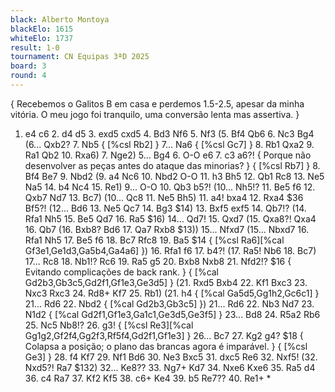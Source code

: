 ```yaml
---
black: Alberto Montoya
blackElo: 1615
whiteElo: 1737
result: 1-0
tournament: CN Equipas 3ªD 2025
board: 3
round: 4
---
```


{ Recebemos o Galitos B em casa e perdemos 1.5-2.5, apesar da minha vitória. O meu jogo foi tranquilo, uma conversão lenta mas assertiva. }
1. e4 c6 2. d4 d5 3. exd5 cxd5 4. Bd3 Nf6 5. Nf3 (5. Bf4 Qb6 6. Nc3 Bg4 (6... Qxb2? 7. Nb5 { [%csl Rb2] } 7... Na6 { [%csl Gc7] } 8. Rb1 Qxa2 9. Ra1 Qb2 10. Rxa6) 7. Nge2) 5... Bg4 6. O-O e6 7. c3 a6?! { Porque não desenvolver as peças antes do ataque das minorias? } { [%csl Rb7] } 8. Bf4 Be7 9. Nbd2 (9. a4 Nc6 10. Nbd2 O-O 11. h3 Bh5 12. Qb1 Rc8 13. Ne5 Na5 14. b4 Nc4 15. Re1) 9... O-O 10. Qb3 b5?! (10... Nh5!? 11. Be5 f6 12. Qxb7 Nd7 13. Bc7) (10... Qc8 11. Ne5 Bh5) 11. a4! bxa4 12. Rxa4 $36 Bf5?! (12... Bd6 13. Ne5 Qc7 14. Bg3 $14) 13. Bxf5 exf5 14. Qb7!? (14. Rfa1 Nh5 15. Be5 Qd7 16. Ra5 $16) 14... Qd7! 15. Qxd7 (15. Qxa8?! Qxa4 16. Qb7 (16. Bxb8? Bd6 17. Qa7 Rxb8 $13)) 15... Nfxd7 (15... Nbxd7 16. Rfa1 Nh5 17. Be5 f6 18. Bc7 Rfc8 19. Ba5 $14 { [%csl Ra6][%cal Gf3e1,Ge1d3,Ga5b4,Ga4a6] }) 16. Rfa1 f6 17. b4?! (17. Ra5! Nb6 18. Bc7) 17... Rc8 18. Nb1!? Rc6 19. Ra5 g5 20. Bxb8 Nxb8 21. Nfd2!? $16 { Evitando complicações de back rank. } { [%cal Gd2b3,Gb3c5,Gd2f1,Gf1e3,Ge3d5] } (21. Rxd5 Bxb4 22. Kf1 Bxc3 23. Nxc3 Rxc3 24. Rd8+ Kf7 25. Rb1) (21. h4 { [%cal Ga5d5,Gg1h2,Gc6c1] } 21... Rd6 22. Nbd2 { [%cal Gd2b3,Gb3c5] }) 21... Rd6 22. Nb3 Nd7 23. N1d2 { [%cal Gd2f1,Gf1e3,Ga1c1,Ge3d5,Ge3f5] } 23... Bd8 24. R5a2 Rb6 25. Nc5 Nb8!? 26. g3! { [%csl Re3][%cal Gg1g2,Gf2f4,Gg2f3,Rf5f4,Gd2f1,Gf1e3] } 26... Bc7 27. Kg2 g4? $18 { Colapsa a posição; o plano das brancas agora é imparável. } { [%csl Ge3] } 28. f4 Kf7 29. Nf1 Bd6 30. Ne3 Bxc5 31. dxc5 Re6 32. Nxf5! (32. Nxd5?! Ra7 $132) 32... Ke8?? 33. Ng7+ Kd7 34. Nxe6 Kxe6 35. Ra5 d4 36. c4 Ra7 37. Kf2 Kf5 38. c6+ Ke4 39. b5 Re7?? 40. Re1+ *
